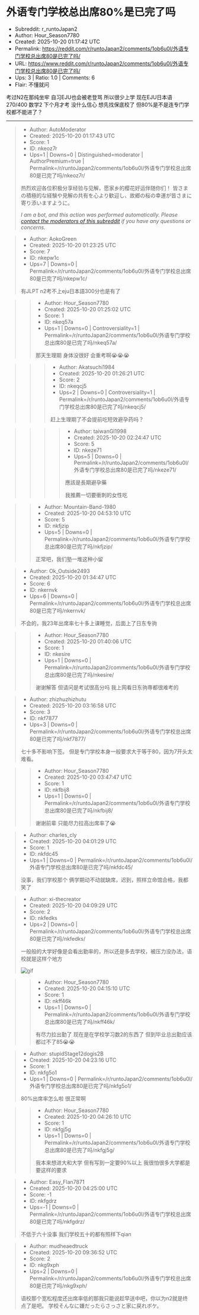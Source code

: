 # 外语专门学校总出席80%是已完了吗

- Subreddit: r_runtoJapan2
- Author: Hour_Season7780
- Created: 2025-10-20 01:17:42 UTC
- Permalink: https://reddit.com/r/runtoJapan2/comments/1ob6u0l/外语专门学校总出席80是已完了吗/
- URL: https://www.reddit.com/r/runtoJapan2/comments/1ob6u0l/外语专门学校总出席80是已完了吗/
- Ups: 3 | Ratio: 1.0 | Comments: 6
- Flair: 不懂就问


考过N2在那纯坐牢 自习EJU也会被老登骂 所以很少上学 现在EJU日本语270/400
数学2 下个月才考 没什么信心 想先找保底校了
但80%是不是连专门学校都不能进了？


---

> - Author: AutoModerator
> - Created: 2025-10-20 01:17:43 UTC
> - Score: 1
> - ID: nkeoz7r
> - Ups=1 | Downs=0 | Distinguished=moderator | AuthorPremium=true | Permalink=/r/runtoJapan2/comments/1ob6u0l/外语专门学校总出席80是已完了吗/nkeoz7r/
>
> 热烈欢迎各位积极分享经验与见解，愿家乡的樱花好运伴随你们！
> 皆さまの積極的な経験や見解の共有を心より歓迎し、故郷の桜の幸運が皆さまに寄り添いますように。
> 
> *I am a bot, and this action was performed automatically. Please [contact the moderators of this subreddit](/message/compose/?to=/r/runtoJapan2) if you have any questions or concerns.*

> - Author: AokoGreen
> - Created: 2025-10-20 01:23:25 UTC
> - Score: 7
> - ID: nkepw1c
> - Ups=7 | Downs=0 | Permalink=/r/runtoJapan2/comments/1ob6u0l/外语专门学校总出席80是已完了吗/nkepw1c/
>
> 有JLPT n2考不上eju日本語300分也是有了

>> - Author: Hour_Season7780
>> - Created: 2025-10-20 01:25:02 UTC
>> - Score: 1
>> - ID: nkeq57a
>> - Ups=1 | Downs=0 | Controversiality=1 | Permalink=/r/runtoJapan2/comments/1ob6u0l/外语专门学校总出席80是已完了吗/nkeq57a/
>>
>> 那天生理期 身体没很好 会重考啊😭😭😭

>>> - Author: Akatsuchi1984
>>> - Created: 2025-10-20 01:26:21 UTC
>>> - Score: 2
>>> - ID: nkeqcj5
>>> - Ups=2 | Downs=0 | Controversiality=1 | Permalink=/r/runtoJapan2/comments/1ob6u0l/外语专门学校总出席80是已完了吗/nkeqcj5/
>>>
>>> 赶上生理期了不会提前吃短效避孕药吗？

>>>> - Author: taiwanGI1998
>>>> - Created: 2025-10-20 02:24:47 UTC
>>>> - Score: 5
>>>> - ID: nkeze71
>>>> - Ups=5 | Downs=0 | Permalink=/r/runtoJapan2/comments/1ob6u0l/外语专门学校总出席80是已完了吗/nkeze71/
>>>>
>>>> 應該是長期避孕藥
>>>> 
>>>> 我推薦一切要衝刺的女性吃

>> - Author: Mountain-Band-1980
>> - Created: 2025-10-20 04:53:10 UTC
>> - Score: 5
>> - ID: nkfjzip
>> - Ups=5 | Downs=0 | Permalink=/r/runtoJapan2/comments/1ob6u0l/外语专门学校总出席80是已完了吗/nkfjzip/
>>
>> 正常吧，我们塾一堆这种小留

> - Author: Ok_Outside2493
> - Created: 2025-10-20 01:34:47 UTC
> - Score: 6
> - ID: nkernvk
> - Ups=6 | Downs=0 | Permalink=/r/runtoJapan2/comments/1ob6u0l/外语专门学校总出席80是已完了吗/nkernvk/
>
> 不会的，我23年出席率七十多上课睡觉，后面上了日东专驹

>> - Author: Hour_Season7780
>> - Created: 2025-10-20 01:40:06 UTC
>> - Score: 1
>> - ID: nkesire
>> - Ups=1 | Downs=0 | Permalink=/r/runtoJapan2/comments/1ob6u0l/外语专门学校总出席80是已完了吗/nkesire/
>>
>> 谢谢解答 但请问是考试很高分吗 我上网看日东驹専都很难考的

> - Author: zhizhuzhizhutu
> - Created: 2025-10-20 03:16:58 UTC
> - Score: 3
> - ID: nkf7877
> - Ups=3 | Downs=0 | Permalink=/r/runtoJapan2/comments/1ob6u0l/外语专门学校总出席80是已完了吗/nkf7877/
>
> 七十多不影响下签。
> 但是专门学校本身一般要求大于等于80，因为7开头太难看。

>> - Author: Hour_Season7780
>> - Created: 2025-10-20 03:47:47 UTC
>> - Score: 1
>> - ID: nkfbij8
>> - Ups=1 | Downs=0 | Permalink=/r/runtoJapan2/comments/1ob6u0l/外语专门学校总出席80是已完了吗/nkfbij8/
>>
>> 谢谢前辈 只能尽力拉高出席率了😭

> - Author: charles_cly
> - Created: 2025-10-20 04:01:29 UTC
> - Score: 1
> - ID: nkfdc45
> - Ups=1 | Downs=0 | Permalink=/r/runtoJapan2/comments/1ob6u0l/外语专门学校总出席80是已完了吗/nkfdc45/
>
> 没事，我们学校那个 俩学期动不动就缺席，迟到，照样立命馆合格，我都笑了

> - Author: xi-thecreator
> - Created: 2025-10-20 04:09:29 UTC
> - Score: 2
> - ID: nkfedks
> - Ups=2 | Downs=0 | Permalink=/r/runtoJapan2/comments/1ob6u0l/外语专门学校总出席80是已完了吗/nkfedks/
>
> 一般般的大学好像是会看出勤率的，所以还是多去学校，被压力没办法，语校就是这样个地方
> 
> ![gif](giphy|lxxOGaDRk4f7R5TkBd|downsized)

>> - Author: Hour_Season7780
>> - Created: 2025-10-20 04:15:10 UTC
>> - Score: 1
>> - ID: nkff46k
>> - Ups=1 | Downs=0 | Permalink=/r/runtoJapan2/comments/1ob6u0l/外语专门学校总出席80是已完了吗/nkff46k/
>>
>> 有尽力拉出勤了 现在是在学校学习数2的东西了 但到毕业总出勤应该都过不了85😭😭

> - Author: stupidStage12dogis2B
> - Created: 2025-10-20 04:23:16 UTC
> - Score: 1
> - ID: nkfg5o1
> - Ups=1 | Downs=0 | Permalink=/r/runtoJapan2/comments/1ob6u0l/外语专门学校总出席80是已完了吗/nkfg5o1/
>
> 80%出席率怎么啦 很正常啊

>> - Author: Hour_Season7780
>> - Created: 2025-10-20 04:26:10 UTC
>> - Score: 1
>> - ID: nkfgj5g
>> - Ups=1 | Downs=0 | Permalink=/r/runtoJapan2/comments/1ob6u0l/外语专门学校总出席80是已完了吗/nkfgj5g/
>>
>> 我本来想进大和大学 但有写到一定要90%以上 我很怕很多大学都是要这样的要求

> - Author: Easy_Flan7871
> - Created: 2025-10-20 04:25:00 UTC
> - Score: -1
> - ID: nkfgdrz
> - Ups=-1 | Downs=0 | Permalink=/r/runtoJapan2/comments/1ob6u0l/外语专门学校总出席80是已完了吗/nkfgdrz/
>
> 不低于六十没事  我们学校五十的都有照样下qian

> - Author: mudheaedtruck
> - Created: 2025-10-20 09:36:52 UTC
> - Score: 2
> - ID: nkg9xph
> - Ups=2 | Downs=0 | Permalink=/r/runtoJapan2/comments/1ob6u0l/外语专门学校总出席80是已完了吗/nkg9xph/
>
> 语校那个宽松程度还出席率低的那我只能说趁早送中吧，你以为n2就是终点了是吧。
> 学校そんなに嫌だったらさっさと家に戻れボケ。
